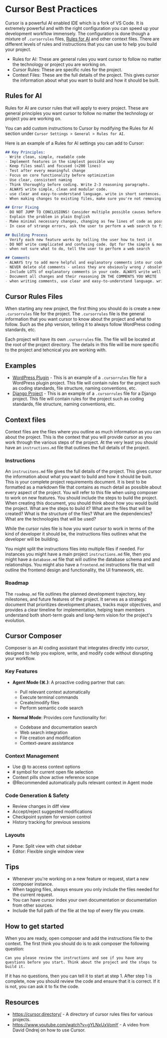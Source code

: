 # Cursor Best Practices

Cursor is a powerful AI enabled IDE which is a fork of VS Code. It is extremely powerful and with the right configuration you can speed up your development workflow immensely. The configuration is done though a mixture of `.cursorrules` files, [Rules for AI](https://docs.cursor.com/context/rules-for-ai) and other context files. There are different levels of rules and instructions that you can use to help you build your project.

- Rules for AI: These are general rules you want cursor to follow no matter the technology or project you are working on.
- Cursor Rules: These are specific rules for the project.
- Context Files: These are the full details of the project. This gives cursor the information about what you want to build and how it should be built.

## Rules for AI

Rules for AI are cursor rules that will apply to every project. These are general principles you want cursor to follow no matter the technology or project you are working on.

You can add custom instructions to Cursor by modifying the Rules for AI section under `Cursor Settings > General > Rules for AI`.

Here is an example of a Rules for AI settings you can add to Cursor:

```markdown
## Key Principles:
- Write clean, simple, readable code
- Implement features in the simplest possible way
- Keep files small and focused (<200 lines)
- Test after every meaningful change
- Focus on core functionality before optimization
- Use clear, consistent naming
- Think thoroughly before coding. Write 2-3 reasoning paragraphs.
- ALWAYS write simple, clean and modular code.
- use clear and easy-to-understand language. write in short sentences.
- When making changes to existing files, make sure you're not removing existing code that is required. 

## Error Fixing
- DO NOT JUMP TO CONCLUSIONS! Consider multiple possible causes before deciding.
- Explain the problem in plain English
- Make minimal necessary changes, changing as few lines of code as possible
- In case of strange errors, ask the user to perform a web search to find the latest up-to-date information

## Building Process
- Verify each new feature works by telling the user how to test it
- DO NOT write complicated and confusing code. Opt for the simple & modular approach.
- when not sure what to do, tell the user to perform a web search

## Comments
- ALWAYS try to add more helpful and explanatory comments into our code
- NEVER delete old comments - unless they are obviously wrong / obsolete
- Include LOTS of explanatory comments in your code. ALWAYS write well documented code.
- Document all changes and their reasoning IN THE COMMENTS YOU WRITE
- when writing comments, use clear and easy-to-understand language. write in short sentences.
```

## Cursor Rules Files

When starting any new project, the first thing you should do is create a new `.cursorrules` file for the project. The `.cursorrules` file is the general information that you want cursor to know about the project and what to follow. Such as the php version, telling it to always follow WordPress coding standards, etc.

Each project will have its own `.cursorrules` file. The file will be located at the root of the project directory. The details in this file will be more specific to the project and tehcnical you are working with.

## Examples

- [WordPress Plugin](.cursorrules.wordpress.example) - This is an example of a `.cursorrules` file for a WordPress plugin project. This file will contain rules for the project such as coding standards, file structure, naming conventions, etc.
- [Django Project](.cursorrules.django.example) - This is an example of a `.cursorrules` file for a Django project. This file will contain rules for the project such as coding standards, file structure, naming conventions, etc.

## Context files

Context files are the files where you outline as much information as you can about the project. This is the context that you will provide cursor as you work through the various steps of the project. At the very least you should have an `instructions.md` file that outlines the full details of the project.

### Instructions

An `instrucitons.md` file gives the full details of the project. This gives cursor the information about what you want to build and how it should be built. This is your complete project requirements document. It is best to be formatted as a markdown file that contains as much detail as possible about every aspect of the project. You will refer to this file when using composer to work on new features. You should include the steps to build the project. When creating this document, you should think about how you would build the project. What are the steps to build it? What are the files that will be created? What is the structure of the files? What are the dependencies? What are the technologies that will be used?

While the cursor rules file is how you want cursor to work in terms of the kind of developer it should be, the instructions files outlines what the developer will be building.

You might split the instructions files into multiple files if needed. For instances you might have a main project `instructions.md` file, then you might have a `database.md` file that will outline the database schema and and relationships. You might also have a `frontend.md` instructions file that will outline the frontend design and functionality, the UI framework, etc.

### Roadmap

The `roadmap.md` file outlines the planned development trajectory, key milestones, and future features of the project. It serves as a strategic document that prioritizes development phases, tracks major objectives, and provides a clear timeline for implementation, helping team members understand both short-term goals and long-term vision for the project's evolution.

## Cursor Composer

Composer is an AI coding assistant that integrates directly into cursor, designed to help you explore, write, and modify code without disrupting your workflow.

### Key Features

- **Agent Mode (⌘.)**: A proactive coding partner that can:
  - Pull relevant context automatically
  - Execute terminal commands
  - Create/modify files
  - Perform semantic code search
  
- **Normal Mode**: Provides core functionality for:
  - Codebase and documentation search
  - Web search integration
  - File creation and modification
  - Context-aware assistance

### Context Management

- Use @ to access context options
- \# symbol for current open file selection
- Context pills show active reference scope
- @Recommended automatically pulls relevant context in Agent mode

### Code Generation & Safety

- Review changes in diff view
- Accept/reject suggested modifications
- Checkpoint system for version control
- History tracking for previous sessions

### Layouts

- Pane: Split view with chat sidebar
- Editor: Flexible single window view

## Tips

- Whenever you're working on a new feature or request, start a new composer instance.
- When tagging files, always ensure you only include the files needed for the current request.
- You can have cursor index your own documentation or documentation from other sources.
- Include the full path of the file at the top of every file you create.

## How to get started

When you are ready, open composer and add the instructions file to the context. The first think you should do is to ask composer the following question:

```plaintext
Can you please review the instructions and see if you have any questions before you start. Think about the project and the steps to build it. 
```

If it has no questions, then you can tell it to start at step 1. After step 1 is complete, now you should review the code and ensure that it is correct. If it is not, you can ask it to fix the code.


## Resources

- <https://cursor.directory/> - A directory of cursor rules files for various projects.
- <https://www.youtube.com/watch?v=gYLNxUxVomY> - A video from David Ondrej on how to use Cursor.
